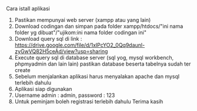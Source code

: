 Cara istall aplikasi 
1. Pastikan mempunyai web server (xampp atau yang lain)
2. Download codingan dan simpan pada folder xampp/htdocs/"ini nama folder yg dibuat"/"ujikom:ini nama folder codingan ini"
3. Download query sql di link : https://drive.google.com/file/d/1xIPcYO2_0Qq9daunl-zyGwVQ82H5ceAd/view?usp=sharing 
4. Execute query sql di database server (sql yog, mysql workbench, phpmyadmin dan lain lain) pastikan database beserta tabelnya sudah ter create
5. Sebelum menjalankan aplikasi harus menyalakan apache dan mysql terlebih dahulu
6. Aplikasi siap digunakan
7. Username admin : admin, password : 123
8. Untuk peminjam boleh registrasi terlebih dahulu
Terima kasih
